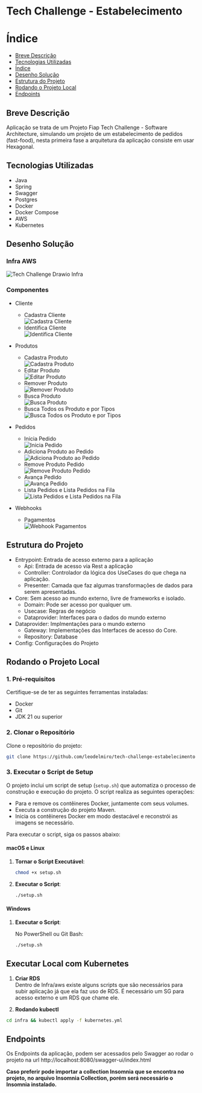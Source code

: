 # Tech Challenge - Estabelecimento

# Índice

* [Breve Descrição](#Breve-Descrição)
* [Tecnologias Utilizadas](#Tecnologias-Utilizadas)
* [Índice](#índice)
* [Desenho Solução](#Desenho-Solução)
* [Estrutura do Projeto](#Estrutura-do-Projeto)
* [Rodando o Projeto Local](#Rodando-o-Projeto-Local)
* [Endpoints](#Endpoints)

## Breve Descrição

Aplicação se trata de um Projeto Fiap Tech Challenge - Software Architecture, simulando um projeto de um estabelecimento
de pedidos (fast-food), nesta primeira fase a arquitetura da aplicação consiste em usar Hexagonal.

## Tecnologias Utilizadas

- Java
- Spring
- Swagger
- Postgres
- Docker
- Docker Compose
- AWS
- Kubernetes

## Desenho Solução

### Infra AWS

![Tech Challenge Drawio Infra](./desenhos/infraawsdrawio.png)

### Componentes

- Cliente
    - Cadastra Cliente </br>
      ![Cadastra Cliente](./desenhos/CadastraClienteComponentes.png)
    - Identifica Cliente </br>
      ![Identifica Cliente](./desenhos/IdentificaClienteComponentes.png)

- Produtos
    - Cadastra Produto </br>
      ![Cadastra Produto](./desenhos/CadastraProdutoComponentes.png)
    - Editar Produto </br>
      ![Editar Produto](./desenhos/EditaProdutoComponentes.png)
    - Remover Produto </br>
      ![Remover Produto](./desenhos/RemoveProdutoComponentes.png)
    - Busca Produto </br>
      ![Busca Produto](./desenhos/BuscaProdutoComponentes.png)
    - Busca Todos os Produto e por Tipos </br>
      ![Busca Todos os Produto e por Tipos](./desenhos/ListaProdutosComponentes.png)

- Pedidos
    - Inicia Pedido </br>
      ![Inicia Pedido](./desenhos/IniciaPedidoComponentes.png)
    - Adiciona Produto ao Pedido </br>
      ![Adiciona Produto ao Pedido](./desenhos/AdicionaProdutoAoPedidoComponentes.png)
    - Remove Produto Pedido </br>
      ![Remove Produto Pedido](./desenhos/RemoveProdutoPedidoComponentes.png)
    - Avança Pedido </br>
      ![Avança Pedido](./desenhos/AvancaPedidoComponentes.png)
    - Lista Pedidos e Lista Pedidos na Fila </br>
      ![Lista Pedidos e Lista Pedidos na Fila](./desenhos/ListaPedidosComponentes.png)

- Webhooks
    - Pagamentos </br>
      ![Webhook Pagamentos](./desenhos/WebhookPagamentoComponentes.png)

## Estrutura do Projeto

- Entrypoint: Entrada de acesso externo para a aplicação
    - Api: Entrada de acesso via Rest a aplicação
    - Controller: Controlador da lógica dos UseCases do que chega na aplicação.
    - Presenter: Camada que faz algumas transformações de dados para serem apresentadas.
- Core: Sem acesso ao mundo externo, livre de frameworks e isolado.
    - Domain: Pode ser acesso por qualquer um.
    - Usecase: Regras de negócio
    - Dataprovider: Interfaces para o dados do mundo externo
- Dataprovider: Implmentações para o mundo externo
    - Gateway: Implementações das Interfaces de acesso do Core.
    - Repository: Database
- Config: Configurações do Projeto

## Rodando o Projeto Local

### 1. Pré-requisitos

Certifique-se de ter as seguintes ferramentas instaladas:

- Docker
- Git
- JDK 21 ou superior

### 2. Clonar o Repositório

Clone o repositório do projeto:

```sh
git clone https://github.com/leodelmiro/tech-challenge-estabelecimento
```

### 3. Executar o Script de Setup

O projeto inclui um script de setup (`setup.sh`) que automatiza o processo de construção e execução do projeto. O script
realiza as seguintes operações:

- Para e remove os contêineres Docker, juntamente com seus volumes.
- Executa a construção do projeto Maven.
- Inicia os contêineres Docker em modo destacável e reconstrói as imagens se necessário.

Para executar o script, siga os passos abaixo:

#### macOS e Linux

1. **Tornar o Script Executável**:

    ```sh
    chmod +x setup.sh
    ```

2. **Executar o Script**:

    ```sh
    ./setup.sh
    ```

#### Windows

1. **Executar o Script**:

   No PowerShell ou Git Bash:

    ```sh
    ./setup.sh
    ```

## Executar Local com Kubernetes

1. **Criar RDS** </br>
   Dentro de Infra/aws existe alguns scripts que são necessários para subir aplicação já que ela faz uso de RDS. É
   necessário um SG para acesso externo e um RDS que chame ele. </br>

2. **Rodando kubectl**

```sh
cd infra && kubectl apply -f kubernetes.yml
```

## Endpoints

Os Endpoints da aplicação, podem ser acessados pelo Swagger ao rodar o projeto na
url http://localhost:8080/swagger-ui/index.html

**Caso preferir pode importar a collection Insomnia que se encontra no projeto, no arquivo Insomnia Collection, porém
será
necessário o Insomnia instalado.**